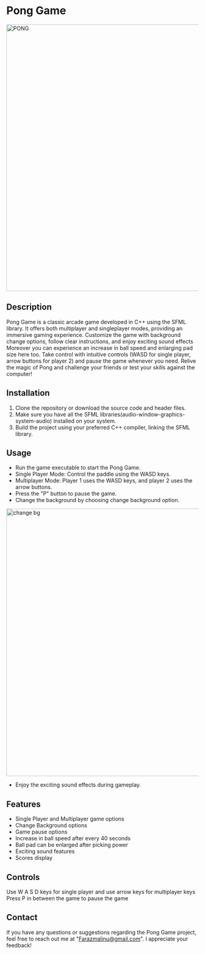# Pong Game
<img width="698" alt="PONG" src="https://github.com/FaraxMalik/PONG/assets/133353942/fec9079c-ce06-49e5-a5f6-877e6d3a3780">


## Description
Pong Game is a classic arcade game developed in C++ using the SFML library. It offers both multiplayer and singleplayer modes, providing an immersive gaming experience. Customize the game with background change options, follow clear instructions, and enjoy exciting sound effects Moreover you can experience an increase in ball speed and enlarging pad size here too. Take control with intuitive controls (WASD for single player, arrow buttons for player 2) and pause the game whenever you need. Relive the magic of Pong and challenge your friends or test your skills against the computer!

## Installation
1. Clone the repository or download the source code and header files.
2. Make sure you have all the SFML libraries(audio-window-graphics-system-audio) installed on your system.
3. Build the project using your preferred C++ compiler, linking the SFML library.

## Usage
- Run the game executable to start the Pong Game.
- Single Player Mode: Control the paddle using the WASD keys.
- Multiplayer Mode: Player 1 uses the WASD keys, and player 2 uses the arrow buttons.
- Press the "P" button to pause the game.
- Change the background by choosing change background option.
<img width="700" alt="change bg" src="https://github.com/FaraxMalik/PONG/assets/133353942/473a65d0-0afb-42e4-8a53-0957cb379c18">


- Enjoy the exciting sound effects during gameplay.
## Features
- Single Player and Multiplayer game options
- Change Background options
- Game pause options
- Increase in ball speed after every 40 seconds
- Ball pad can be enlarged after picking power
- Exciting sound features
- Scores display

## Controls
Use W A S D keys for single player and use arrow keys for multiplayer keys
Press P in between the game to pause the game

## Contact
If you have any questions or suggestions regarding the Pong Game project, feel free to reach out me at "Farazmalinu@gmail.com". I appreciate your feedback!


